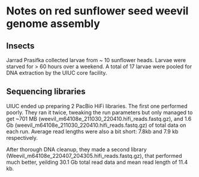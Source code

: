 # Notes on red sunflower seed weevil genome assembly

## Insects

Jarrad Prasifka collected larvae from ~ 10 sunflower heads. Larvae were starved for > 60 hours over a weekend. A total of 17 larvae were pooled for DNA extraction by the UIUC core facility.

## Sequencing libraries

UIUC ended up preparing 2 PacBio HiFi libraries. The first one performed poorly. They ran it twice, tweaking the run parameters but only managed to get ~701 MB (weevil_m64108e_211030_220410.hifi_reads.fastq.gz), and 1.6 Gb (weevil_m64108e_211030_220410.hifi_reads.fastq.gz) of total data on each run. Average read lengths were also a bit short: 7.8kb and 7.9 kb respectively.

After thorough DNA cleanup, they made a second library (Weevil_m64108e_220407_204305.hifi_reads.fastq.gz), that performed much better, yeilding 30.1 Gb total read data and mean read length of 11.4 kb. 
